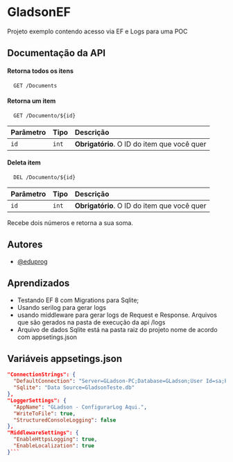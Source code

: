 
# GladsonEF

Projeto exemplo contendo acesso via EF e Logs para uma POC


## Documentação da API

#### Retorna todos os itens

```http
  GET /Documents
```


#### Retorna um item

```http
  GET /Documento/${id}
```

| Parâmetro   | Tipo       | Descrição                                   |
| :---------- | :--------- | :------------------------------------------ |
| `id`      | `int` | **Obrigatório**. O ID do item que você quer |

#### Deleta item
```http
  DEL /Documento/${id}
```

| Parâmetro   | Tipo       | Descrição                                   |
| :---------- | :--------- | :------------------------------------------ |
| `id`      | `int` | **Obrigatório**. O ID do item que você quer |

Recebe dois números e retorna a sua soma.


## Autores

- [@eduprog](https://github.com/eduprog)


## Aprendizados

*  Testando EF 8 com Migrations para Sqlite;
* Usando serilog para gerar logs 
* usando middleware para gerar logs de Request e Response. Arquivos que são gerados na pasta de execução da api /logs
* Arquivo de dados Sqlite está na pasta raiz do projeto nome de acordo com appsetings.json


## Variáveis appsetings.json

```json 
"ConnectionStrings": {
  "DefaultConnection": "Server=GLadson-PC;Database=GLadson;User Id=sa;Password=123456;",
  "Sqlite": "Data Source=GladsonTeste.db"
},
"LoggerSettings": {
  "AppName": "GLadson - ConfigurarLog Aqui.",
  "WriteToFile": true,
  "StructuredConsoleLogging": false
},
"MiddlewareSettings": {
  "EnableHttpsLogging": true,
  "EnableLocalization": true
}``` 



